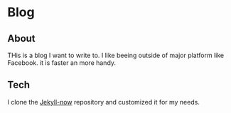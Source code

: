 # Blog

## About

THis is a blog I want to write to. I like beeing outside of major platform like Facebook. it is faster an more handy.

## Tech

I clone the [Jekyll-now](https://github.com/barryclark/jekyll-now) repository and customized it for my needs.

